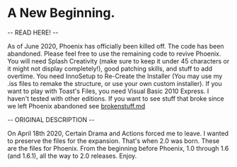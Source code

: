 # A New Beginning.

-- READ HERE! --

As of June 2020, Phoenix has officially been killed off.
The code has been abandoned. Please feel free to use the remaining code to revive Phoenix.
You will need Splash Creativity (make sure to keep it under 45 characters or it might not display completely!), good patching skills, and stuff to add overtime.
You need InnoSetup to Re-Create the Installer (You may use my .iss files to remake the structure, or use your own custom installer).
If you want to play with Toast's Files, you need Visual Basic 2010 Express. I haven't tested with other editions.
If you want to see stuff that broke since we left Phoenix abandoned see [brokenstuff.md](https://github.com/DjStuff4/Novetus1.1EPTPG2.0/blob/master/brokenstuff.md)


-- ORIGINAL DESCRIPTION --

On April 18th 2020, Certain Drama and Actions forced me to leave. I wanted to preserve the files for the expansion. That's when 2.0 was born. These are the files for Phoenix. From the beginning before Phoenix, 1.0 through 1.6 (and 1.6.1), all the way to 2.0 releases.
Enjoy.
